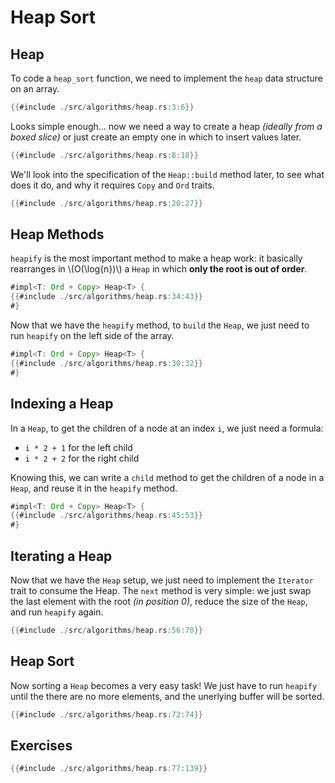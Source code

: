 # Heap Sort

## Heap

To code a `heap_sort` function, we need to implement the `heap` data structure on an array.

```rust
{{#include ./src/algorithms/heap.rs:3:6}}
```

Looks simple enough... now we need a way to create a heap _(ideally from a boxed slice)_ or just create an empty one in which to insert values later.


```rust
{{#include ./src/algorithms/heap.rs:8:18}}
```

We'll look into the specification of the `Heap::build` method later, to see what does it do, and why it requires `Copy` and `Ord` traits.

```rust
{{#include ./src/algorithms/heap.rs:20:27}}
```

## Heap Methods 

`heapify` is the most important method to make a heap work: it basically rearranges in \\(O(\log{n})\\) a `Heap` in which **only the root is out of order**.

```rust
#impl<T: Ord + Copy> Heap<T> {
{{#include ./src/algorithms/heap.rs:34:43}}
#}
```

Now that we have the `heapify` method, to `build` the `Heap`, we just need to run `heapify` on the left side of the array.

```rust
#impl<T: Ord + Copy> Heap<T> {
{{#include ./src/algorithms/heap.rs:30:32}}
#}
```

## Indexing a Heap 

In a `Heap`, to get the children of a node at an index `i`, we just need a formula:
- `i * 2 + 1` for the left child
- `i * 2 + 2` for the right child

Knowing this, we can write a `child` method to get the children of a node in a `Heap`, and reuse it in the `heapify` method.

```rust
#impl<T: Ord + Copy> Heap<T> {
{{#include ./src/algorithms/heap.rs:45:53}}
#}
```

## Iterating a Heap

Now that we have the `Heap` setup, we just need to implement the `Iterator` trait to consume the Heap. The `next` method is very simple: we just swap the last element with the root _(in position 0)_, reduce the size of the `Heap`, and run `heapify` again.

```rust
{{#include ./src/algorithms/heap.rs:56:70}}
```

## Heap Sort

Now sorting a `Heap` becomes a very easy task! We just have to run `heapify` until the there are no more elements, and the unerlying buffer will be sorted.

```rust
{{#include ./src/algorithms/heap.rs:72:74}}
```

## Exercises

```rust
{{#include ./src/algorithms/heap.rs:77:139}}
```
